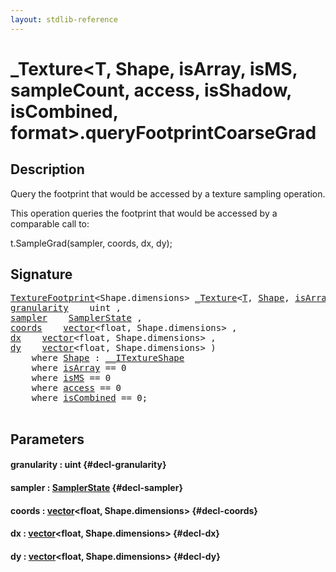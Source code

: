 ```yaml
---
layout: stdlib-reference
---
```


# \_Texture\<T, Shape, isArray, isMS, sampleCount, access, isShadow, isCombined, format\>\.queryFootprintCoarseGrad

## Description

Query the footprint that would be accessed by a texture sampling operation.

This operation queries the footprint that would be accessed
by a comparable call to:

t.SampleGrad(sampler, coords, dx, dy);




## Signature 

<pre>
<a href="/stdlib-reference/types/TextureFootprint/index" class="code_type">TextureFootprint</a>&lt;Shape.dimensions&gt; <a href="/stdlib-reference/types/Texture/index" class="code_type">_Texture</a>&lt;<a href="/stdlib-reference/types/Texture/index#typeparam-T" class="code_type">T</a>, <a href="/stdlib-reference/types/Texture/index#typeparam-Shape" class="code_type">Shape</a>, <a href="/stdlib-reference/types/Texture/index#decl-isArray" class="code_var">isArray</a>, <a href="/stdlib-reference/types/Texture/index#decl-isMS" class="code_var">isMS</a>, <a href="/stdlib-reference/types/Texture/index#decl-sampleCount" class="code_var">sampleCount</a>, <a href="/stdlib-reference/types/Texture/index#decl-access" class="code_var">access</a>, <a href="/stdlib-reference/types/Texture/index#decl-isShadow" class="code_var">isShadow</a>, <a href="/stdlib-reference/types/Texture/index#decl-isCombined" class="code_var">isCombined</a>, <a href="/stdlib-reference/types/Texture/index#decl-format" class="code_var">format</a>&gt;.<a href="/stdlib-reference/types/Texture/queryFootprintCoarseGrad">queryFootprintCoarseGrad</a>(
<a href="/stdlib-reference/types/Texture/queryFootprintCoarseGrad#decl-granularity" class="code_param">granularity</a>    uint ,
<a href="/stdlib-reference/types/Texture/queryFootprintCoarseGrad#decl-sampler" class="code_param">sampler</a>    <a href="/stdlib-reference/types/SamplerState/index" class="code_type">SamplerState</a> ,
<a href="/stdlib-reference/types/Texture/queryFootprintCoarseGrad#decl-coords" class="code_param">coords</a>    <a href="/stdlib-reference/types/vector/index" class="code_type">vector</a>&lt;float, Shape.dimensions&gt; ,
<a href="/stdlib-reference/types/Texture/queryFootprintCoarseGrad#decl-dx" class="code_param">dx</a>    <a href="/stdlib-reference/types/vector/index" class="code_type">vector</a>&lt;float, Shape.dimensions&gt; ,
<a href="/stdlib-reference/types/Texture/queryFootprintCoarseGrad#decl-dy" class="code_param">dy</a>    <a href="/stdlib-reference/types/vector/index" class="code_type">vector</a>&lt;float, Shape.dimensions&gt; )
    <span class='code_keyword'>where</span> <a href="/stdlib-reference/types/Texture/index#typeparam-Shape" class="code_type">Shape</a> : <a href="/stdlib-reference/interfaces/ITextureShape/index">__ITextureShape</a>
    <span class='code_keyword'>where</span> <a href="/stdlib-reference/types/Texture/index#decl-isArray" class="code_var">isArray</a> == 0
    <span class='code_keyword'>where</span> <a href="/stdlib-reference/types/Texture/index#decl-isMS" class="code_var">isMS</a> == 0
    <span class='code_keyword'>where</span> <a href="/stdlib-reference/types/Texture/index#decl-access" class="code_var">access</a> == 0
    <span class='code_keyword'>where</span> <a href="/stdlib-reference/types/Texture/index#decl-isCombined" class="code_var">isCombined</a> == 0;

</pre>

## Parameters

#### granularity  : uint {#decl-granularity}
#### sampler  : [SamplerState](/stdlib-reference/types/SamplerState/index) {#decl-sampler}
#### coords  : [vector](/stdlib-reference/types/vector/index)\<float, Shape\.dimensions\> {#decl-coords}
#### dx  : [vector](/stdlib-reference/types/vector/index)\<float, Shape\.dimensions\> {#decl-dx}
#### dy  : [vector](/stdlib-reference/types/vector/index)\<float, Shape\.dimensions\> {#decl-dy}

